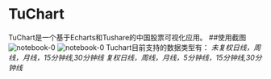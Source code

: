TuChart
=================
TuChart是一个基于Echarts和Tushare的中国股票可视化应用。 
##使用截图
![notebook-0](https://github.com/Seedarchangel/TuChart/blob/master/Example_Graphs/Screen%20Shot%202017-08-28%20at%209.05.01%20PM.png?raw=true)
![notebook-0](https://github.com/Seedarchangel/TuChart/blob/master/Example_Graphs/Screen%20Shot%202017-08-28%20at%209.18.32%20PM.png)
Tuchart目前支持的数据类型有：
*未复权日线，周线，月线，15分钟线,30分钟线*
*复权日线，周线，月线，5分钟线，15分钟线,30分钟线*
